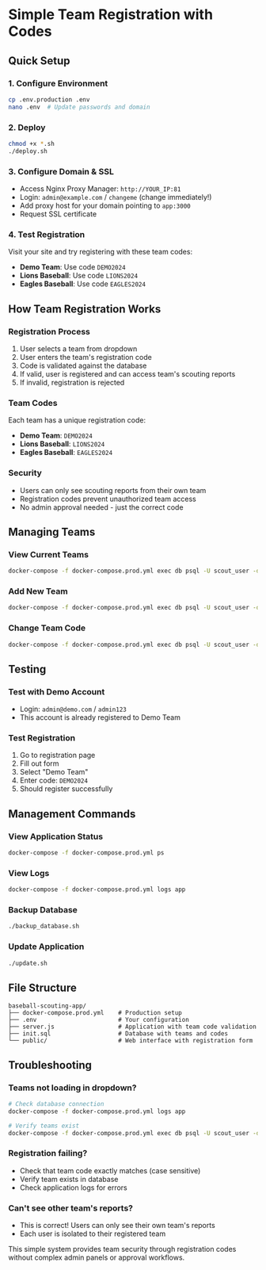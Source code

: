 # Simple Team Registration with Codes

## Quick Setup

### 1. Configure Environment
```bash
cp .env.production .env
nano .env  # Update passwords and domain
```

### 2. Deploy
```bash
chmod +x *.sh
./deploy.sh
```

### 3. Configure Domain & SSL
- Access Nginx Proxy Manager: `http://YOUR_IP:81`
- Login: `admin@example.com` / `changeme` (change immediately!)
- Add proxy host for your domain pointing to `app:3000`
- Request SSL certificate

### 4. Test Registration
Visit your site and try registering with these team codes:
- **Demo Team**: Use code `DEMO2024`
- **Lions Baseball**: Use code `LIONS2024`  
- **Eagles Baseball**: Use code `EAGLES2024`

## How Team Registration Works

### Registration Process
1. User selects a team from dropdown
2. User enters the team's registration code
3. Code is validated against the database
4. If valid, user is registered and can access team's scouting reports
5. If invalid, registration is rejected

### Team Codes
Each team has a unique registration code:
- **Demo Team**: `DEMO2024`
- **Lions Baseball**: `LIONS2024`
- **Eagles Baseball**: `EAGLES2024`

### Security
- Users can only see scouting reports from their own team
- Registration codes prevent unauthorized team access
- No admin approval needed - just the correct code

## Managing Teams

### View Current Teams
```bash
docker-compose -f docker-compose.prod.yml exec db psql -U scout_user -d baseball_scouting -c "SELECT id, name, registration_code FROM groups;"
```

### Add New Team
```bash
docker-compose -f docker-compose.prod.yml exec db psql -U scout_user -d baseball_scouting -c "INSERT INTO groups (name, description, registration_code) VALUES ('Team Name', 'Description', 'TEAMCODE2024');"
```

### Change Team Code
```bash
docker-compose -f docker-compose.prod.yml exec db psql -U scout_user -d baseball_scouting -c "UPDATE groups SET registration_code = 'NEWCODE2024' WHERE name = 'Team Name';"
```

## Testing

### Test with Demo Account
- Login: `admin@demo.com` / `admin123`
- This account is already registered to Demo Team

### Test Registration
1. Go to registration page
2. Fill out form
3. Select "Demo Team"
4. Enter code: `DEMO2024`
5. Should register successfully

## Management Commands

### View Application Status
```bash
docker-compose -f docker-compose.prod.yml ps
```

### View Logs
```bash
docker-compose -f docker-compose.prod.yml logs app
```

### Backup Database
```bash
./backup_database.sh
```

### Update Application
```bash
./update.sh
```

## File Structure
```
baseball-scouting-app/
├── docker-compose.prod.yml    # Production setup
├── .env                       # Your configuration
├── server.js                  # Application with team code validation
├── init.sql                   # Database with teams and codes
└── public/                    # Web interface with registration form
```

## Troubleshooting

### Teams not loading in dropdown?
```bash
# Check database connection
docker-compose -f docker-compose.prod.yml logs app

# Verify teams exist
docker-compose -f docker-compose.prod.yml exec db psql -U scout_user -d baseball_scouting -c "SELECT * FROM groups;"
```

### Registration failing?
- Check that team code exactly matches (case sensitive)
- Verify team exists in database
- Check application logs for errors

### Can't see other team's reports?
- This is correct! Users can only see their own team's reports
- Each user is isolated to their registered team

This simple system provides team security through registration codes without complex admin panels or approval workflows.